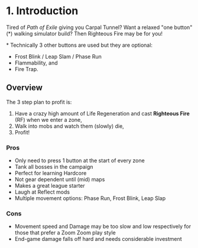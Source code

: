 # 1. Introduction

Tired of _Path of Exile_ giving you Carpal Tunnel?  Want a relaxed "one button" (\*) walking simulator build?  Then Righteous Fire may be for you!

\* Technically 3 other buttons are used but they are optional: 

* Frost Blink / Leap Slam / Phase Run
* Flammability, and
* Fire Trap.

## Overview

The 3 step plan to profit is:

1. Have a crazy high amount of Life Regeneration and cast **Righteous Fire** (RF) when we enter a zone,
2. Walk into mobs and watch them (slowly) die,
3. Profit!

### Pros

* Only need to press 1 button at the start of every zone
* Tank all bosses in the campaign
* Perfect for learning Hardcore
* Not gear dependent until (mid) maps
* Makes a great league starter
* Laugh at Reflect mods
* Multiple movement options: Phase Run, Frost Blink, Leap Slap

### Cons

* Movement speed and Damage may be too slow and low respectively for those that prefer a Zoom Zoom play style
* End-game damage falls off hard and needs considerable investment
